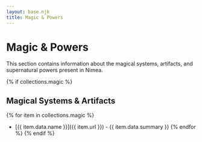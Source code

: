 ```yaml
---
layout: base.njk
title: Magic & Powers
---
```


# Magic & Powers

This section contains information about the magical systems, artifacts, and supernatural powers present in Nimea.

{% if collections.magic %}
## Magical Systems & Artifacts

{% for item in collections.magic %}
- [{{ item.data.name }}]({{ item.url }}) - {{ item.data.summary }}
{% endfor %}
{% endif %}

